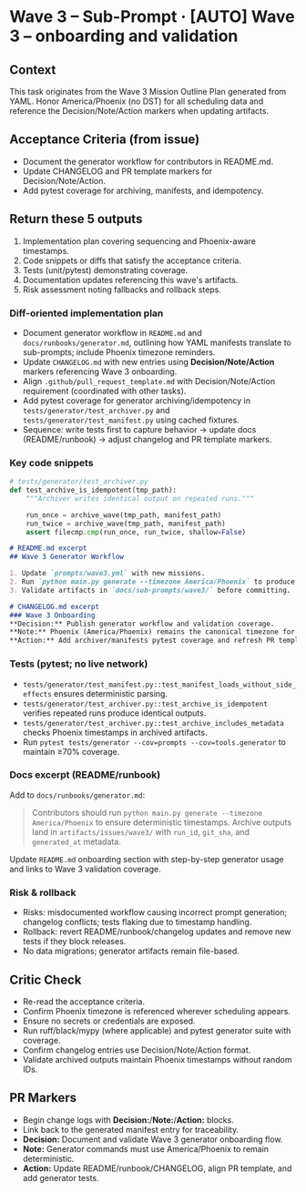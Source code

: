 # Wave 3 – Sub-Prompt · [AUTO] Wave 3 – onboarding and validation

## Context
This task originates from the Wave 3 Mission Outline Plan generated from YAML. Honor America/Phoenix (no DST) for all scheduling data and reference the Decision/Note/Action markers when updating artifacts.

## Acceptance Criteria (from issue)
- Document the generator workflow for contributors in README.md.
- Update CHANGELOG and PR template markers for Decision/Note/Action.
- Add pytest coverage for archiving, manifests, and idempotency.

## Return these 5 outputs
1. Implementation plan covering sequencing and Phoenix-aware timestamps.
2. Code snippets or diffs that satisfy the acceptance criteria.
3. Tests (unit/pytest) demonstrating coverage.
4. Documentation updates referencing this wave's artifacts.
5. Risk assessment noting fallbacks and rollback steps.

### Diff-oriented implementation plan
- Document generator workflow in `README.md` and `docs/runbooks/generator.md`, outlining how YAML manifests translate to sub-prompts; include Phoenix timezone reminders.
- Update `CHANGELOG.md` with new entries using **Decision/Note/Action** markers referencing Wave 3 onboarding.
- Align `.github/pull_request_template.md` with Decision/Note/Action requirement (coordinated with other tasks).
- Add pytest coverage for generator archiving/idempotency in `tests/generator/test_archiver.py` and `tests/generator/test_manifest.py` using cached fixtures.
- Sequence: write tests first to capture behavior → update docs (README/runbook) → adjust changelog and PR template markers.

### Key code snippets
```python
# tests/generator/test_archiver.py
def test_archive_is_idempotent(tmp_path):
    """Archiver writes identical output on repeated runs."""

    run_once = archive_wave(tmp_path, manifest_path)
    run_twice = archive_wave(tmp_path, manifest_path)
    assert filecmp.cmp(run_once, run_twice, shallow=False)
```

```markdown
# README.md excerpt
## Wave 3 Generator Workflow

1. Update `prompts/wave3.yml` with new missions.
2. Run `python main.py generate --timezone America/Phoenix` to produce sub-prompts.
3. Validate artifacts in `docs/sub-prompts/wave3/` before committing.
```

```markdown
# CHANGELOG.md excerpt
### Wave 3 Onboarding
**Decision:** Publish generator workflow and validation coverage.
**Note:** Phoenix (America/Phoenix) remains the canonical timezone for manifests.
**Action:** Add archiver/manifests pytest coverage and refresh PR template markers.
```

### Tests (pytest; no live network)
- `tests/generator/test_manifest.py::test_manifest_loads_without_side_effects` ensures deterministic parsing.
- `tests/generator/test_archiver.py::test_archive_is_idempotent` verifies repeated runs produce identical outputs.
- `tests/generator/test_archiver.py::test_archive_includes_metadata` checks Phoenix timestamps in archived artifacts.
- Run `pytest tests/generator --cov=prompts --cov=tools.generator` to maintain ≥70% coverage.

### Docs excerpt (README/runbook)
Add to `docs/runbooks/generator.md`:

> Contributors should run `python main.py generate --timezone America/Phoenix` to ensure deterministic timestamps. Archive outputs land in `artifacts/issues/wave3/` with `run_id`, `git_sha`, and `generated_at` metadata.

Update `README.md` onboarding section with step-by-step generator usage and links to Wave 3 validation coverage.

### Risk & rollback
- Risks: misdocumented workflow causing incorrect prompt generation; changelog conflicts; tests flaking due to timestamp handling.
- Rollback: revert README/runbook/changelog updates and remove new tests if they block releases.
- No data migrations; generator artifacts remain file-based.

## Critic Check
- Re-read the acceptance criteria.
- Confirm Phoenix timezone is referenced wherever scheduling appears.
- Ensure no secrets or credentials are exposed.
- Run ruff/black/mypy (where applicable) and pytest generator suite with coverage.
- Confirm changelog entries use Decision/Note/Action format.
- Validate archived outputs maintain Phoenix timestamps without random IDs.

## PR Markers
- Begin change logs with **Decision:**/**Note:**/**Action:** blocks.
- Link back to the generated manifest entry for traceability.
- **Decision:** Document and validate Wave 3 generator onboarding flow.
- **Note:** Generator commands must use America/Phoenix to remain deterministic.
- **Action:** Update README/runbook/CHANGELOG, align PR template, and add generator tests.
